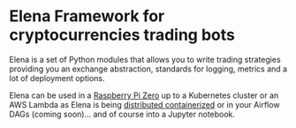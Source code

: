 # Elena Framework for cryptocurrencies trading bots

Elena is a set of Python modules that allows you to write trading strategies providing you an exchange abstraction,
standards for logging, metrics and a lot of deployment options.

Elena can be used in a [Raspberry Pi Zero](01_install/pure_python) up to a Kubernetes cluster or an AWS Lambda as Elena
is being [distributed containerized](01_install/docker) or in your Airflow DAGs (coming soon)... and of course into a
Jupyter notebook.


